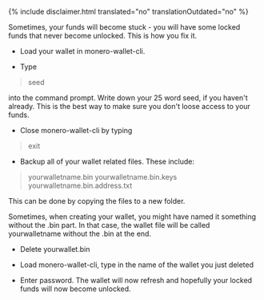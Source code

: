 {% include disclaimer.html translated="no" translationOutdated="no" %}

Sometimes, your funds will become stuck - you will have some locked funds that never become unlocked. This is how you fix it.

- Load your wallet in monero-wallet-cli.

- Type

> seed

into the command prompt. Write down your 25 word seed, if you haven't already. This is the best way to make sure you don't loose access to your funds.

- Close monero-wallet-cli by typing

> exit

- Backup all of your wallet related files. These include:

> yourwalletname.bin
> yourwalletname.bin.keys
> yourwalletname.bin.address.txt

This can be done by copying the files to a new folder.

Sometimes, when creating your wallet, you might have named it something without the .bin part. In that case, the wallet file will be called yourwalletname without the .bin at the end.

- Delete yourwallet.bin

- Load monero-wallet-cli, type in the name of the wallet you just deleted

- Enter password. The wallet will now refresh and hopefully your locked funds will now become unlocked.

